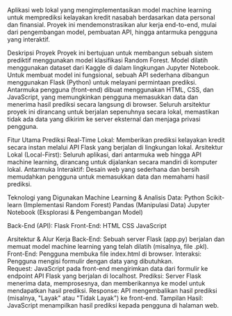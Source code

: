 Aplikasi web lokal yang mengimplementasikan model machine learning untuk memprediksi kelayakan kredit nasabah berdasarkan data personal dan finansial. Proyek ini mendemonstrasikan alur kerja end-to-end, mulai dari pengembangan model, pembuatan API, hingga antarmuka pengguna yang interaktif.

Deskripsi Proyek
Proyek ini bertujuan untuk membangun sebuah sistem prediktif menggunakan model klasifikasi Random Forest. Model dilatih menggunakan dataset dari Kaggle di dalam lingkungan Jupyter Notebook.
Untuk membuat model ini fungsional, sebuah API sederhana dibangun menggunakan Flask (Python) untuk melayani permintaan prediksi. Antarmuka pengguna (front-end) dibuat menggunakan HTML, CSS, dan JavaScript, yang memungkinkan pengguna memasukkan data dan menerima hasil prediksi secara langsung di browser.
Seluruh arsitektur proyek ini dirancang untuk berjalan sepenuhnya secara lokal, memastikan tidak ada data yang dikirim ke server eksternal dan menjaga privasi pengguna.

Fitur Utama
Prediksi Real-Time Lokal: Memberikan prediksi kelayakan kredit secara instan melalui API Flask yang berjalan di lingkungan lokal.
Arsitektur Lokal (Local-First): Seluruh aplikasi, dari antarmuka web hingga API machine learning, dirancang untuk dijalankan secara mandiri di komputer lokal.
Antarmuka Interaktif: Desain web yang sederhana dan bersih memudahkan pengguna untuk memasukkan data dan memahami hasil prediksi.

Teknologi yang Digunakan
Machine Learning & Analisis Data:
Python
Scikit-learn (Implementasi Random Forest)
Pandas (Manipulasi Data)
Jupyter Notebook (Eksplorasi & Pengembangan Model)

Back-End (API):
Flask
Front-End:
HTML
CSS
JavaScript

Arsitektur & Alur Kerja
Back-End: Sebuah server Flask (app.py) berjalan dan memuat model machine learning yang telah dilatih (misalnya, file .pkl).
Front-End: Pengguna membuka file index.html di browser.
Interaksi: Pengguna mengisi formulir dengan data yang dibutuhkan.\
Request: JavaScript pada front-end mengirimkan data dari formulir ke endpoint API Flask yang berjalan di localhost.
Prediksi: Server Flask menerima data, memprosesnya, dan memberikannya ke model untuk mendapatkan hasil prediksi.
Response: API mengembalikan hasil prediksi (misalnya, "Layak" atau "Tidak Layak") ke front-end.
Tampilan Hasil: JavaScript menampilkan hasil prediksi kepada pengguna di halaman web.
